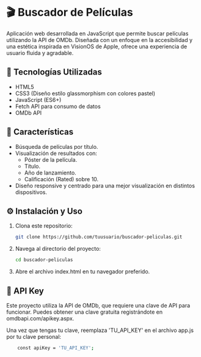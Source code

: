 # 🎬 Buscador de Películas

Aplicación web desarrollada en JavaScript que permite buscar películas utilizando la API de OMDb. Diseñada con un enfoque en la accesibilidad y una estética inspirada en VisionOS de Apple, ofrece una experiencia de usuario fluida y agradable.

## 🧰 Tecnologías Utilizadas

- HTML5
- CSS3 (Diseño estilo glassmorphism con colores pastel)
- JavaScript (ES6+)
- Fetch API para consumo de datos
- OMDb API

## 🚀 Características

- Búsqueda de películas por título.
- Visualización de resultados con:
  - Póster de la película.
  - Título.
  - Año de lanzamiento.
  - Calificación (Rated) sobre 10.
- Diseño responsive y centrado para una mejor visualización en distintos dispositivos.

## ⚙️ Instalación y Uso

1. Clona este repositorio:
    ```bash
   git clone https://github.com/tuusuario/buscador-peliculas.git
    ```  

3. Navega al directorio del proyecto:
    ```bash
   cd buscador-peliculas
   ```

3. Abre el archivo index.html en tu navegador preferido.
  
## 🔑 API Key

Este proyecto utiliza la API de OMDb, que requiere una clave de API para funcionar. Puedes obtener una clave gratuita registrándote en omdbapi.com/apikey.aspx.​

Una vez que tengas tu clave, reemplaza 'TU_API_KEY' en el archivo app.js por tu clave personal:
```bash
    const apiKey = 'TU_API_KEY';
```  